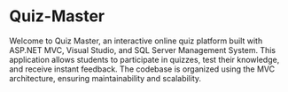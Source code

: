 # Quiz-Master
Welcome to Quiz Master, an interactive online quiz platform built with ASP.NET MVC, Visual Studio, and SQL Server Management System. This application allows students to participate in quizzes, test their knowledge, and receive instant feedback. The codebase is organized using the MVC architecture, ensuring maintainability and scalability. 
